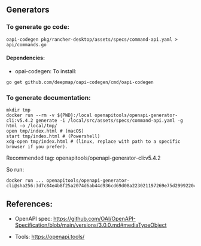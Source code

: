 ## Generators

### To generate go code:

`oapi-codegen pkg/rancher-desktop/assets/specs/command-api.yaml > api/commands.go`

#### Dependencies:

* opai-codegen: To install:

```bash
go get github.com/deepmap/oapi-codegen/cmd/oapi-codegen
```

### To generate documentation:

```
mkdir tmp
docker run --rm -v ${PWD}:/local openapitools/openapi-generator-cli:v5.4.2 generate -i /local/src/assets/specs/command-api.yaml -g html -o /local/tmp/
open tmp/index.html # (macOS)
start tmp/index.html # (Powershell)
xdg-open tmp/index.html # (linux, replace with path to a specific browser if you prefer).
```

Recommended tag: openapitools/openapi-generator-cli:v5.4.2

So run:
```
docker run ... openapitools/openapi-generator-cli@sha256:3d7c84e4b8f25a2074d6ab44d936cd69d08a223021197269e75d29992204e15e
```

## References:

* OpenAPI spec: https://github.com/OAI/OpenAPI-Specification/blob/main/versions/3.0.0.md#mediaTypeObject

* Tools: https://openapi.tools/
